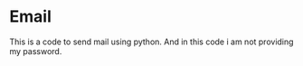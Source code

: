 # Email
This is a code to send mail using python.
And in this code i am not providing my password.
 
